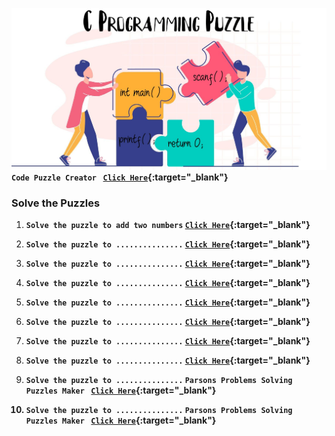 <img src="puzzle.jpg"><br>
<b>`Code Puzzle Creator ` [`Click Here`](https://www.codepuzzle.io/){:target="_blank"}</b>

### Solve the Puzzles

1. <b>`Solve the puzzle to add two numbers` [`Click Here`](https://parsons.problemsolving.io/puzzle/a74f2a4ff3a34e4eae340eb31bd25605){:target="_blank"} </b>
   
2. <b>`Solve the puzzle to ...............` [`Click Here`](){:target="_blank"}</b>
   
3. <b>`Solve the puzzle to ...............` [`Click Here`](){:target="_blank"}</b>
   
4. <b>`Solve the puzzle to ...............` [`Click Here`](){:target="_blank"}</b>

5. <b>`Solve the puzzle to ...............` [`Click Here`](){:target="_blank"}</b>
   
6. <b>`Solve the puzzle to ...............` [`Click Here`](){:target="_blank"}</b>

7. <b>`Solve the puzzle to ...............` [`Click Here`](){:target="_blank"}</b>

8. <b>`Solve the puzzle to ...............` [`Click Here`](){:target="_blank"}</b>

9. <b>`Solve the puzzle to ...............` 
<b>`Parsons Problems Solving Puzzles Maker ` [`Click Here`](https://parsons.problemsolving.io/){:target="_blank"}</b>

10. <b>`Solve the puzzle to ...............` 
<b>`Parsons Problems Solving Puzzles Maker ` [`Click Here`](https://parsons.problemsolving.io/){:target="_blank"}</b>
